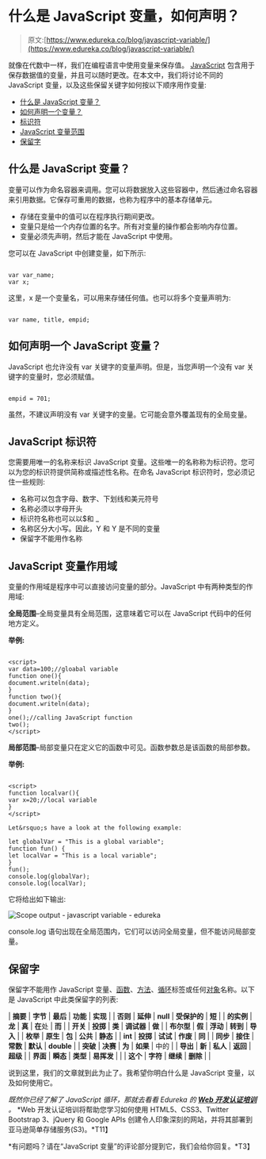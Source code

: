# 什么是 JavaScript 变量，如何声明？

> 原文:[https://www.edureka.co/blog/javascript-variable/](https://www.edureka.co/blog/javascript-variable/)

就像在代数中一样，我们在编程语言中使用变量来保存值。 [JavaScript](https://www.edureka.co/blog/javascript-tutorial/) 包含用于保存数据值的变量，并且可以随时更改。在本文中，我们将讨论不同的 JavaScript 变量，以及这些保留关键字如何按以下顺序用作变量:

*   [什么是 JavaScript 变量？](#variable)
*   [如何声明一个变量？](#declare)
*   [标识符](#identifiers)
*   [JavaScript 变量范围](#scope)
*   [保留字](#reservedwords)

## **什么是 JavaScript 变量？**

变量可以作为命名容器来调用。您可以将数据放入这些容器中，然后通过命名容器来引用数据。它保存可重用的数据，也称为程序中的基本存储单元。

*   存储在变量中的值可以在程序执行期间更改。
*   变量只是给一个内存位置的名字。所有对变量的操作都会影响内存位置。
*   变量必须先声明，然后才能在 JavaScript 中使用。

您可以在 JavaScript 中创建变量，如下所示:

```

var var_name;
var x;

```

这里，x 是一个变量名，可以用来存储任何值。也可以将多个变量声明为:

```

var name, title, empid;

```

## **如何声明一个 JavaScript 变量？**

JavaScript 也允许没有 var 关键字的变量声明。但是，当您声明一个没有 var 关键字的变量时，您必须赋值。

```

empid = 701;

```

虽然，不建议声明没有 var 关键字的变量。它可能会意外覆盖现有的全局变量。

## **JavaScript 标识符**

您需要用唯一的名称来标识 JavaScript 变量。这些唯一的名称称为标识符。您可以为您的标识符提供简称或描述性名称。在命名 JavaScript 标识符时，您必须记住一些规则:

*   名称可以包含字母、数字、下划线和美元符号
*   名称必须以字母开头
*   标识符名称也可以以$和 _
*   名称区分大小写。因此，Y 和 Y 是不同的变量
*   保留字不能用作名称

## **JavaScript 变量作用域**

变量的作用域是程序中可以直接访问变量的部分。JavaScript 中有两种类型的作用域:

**全局范围**–全局变量具有全局范围，这意味着它可以在 JavaScript 代码中的任何地方定义。

**举例:**

```

<script>  
var data=100;//gloabal variable  
function one(){  
document.writeln(data);  
}  
function two(){  
document.writeln(data);  
}  
one();//calling JavaScript function  
two();  
</script> 

```

**局部范围**–局部变量只在定义它的函数中可见。函数参数总是该函数的局部参数。

**举例:**

```

<script>
function localvar(){
var x=20;//local variable
}
</script>

Let&rsquo;s have a look at the following example:

let globalVar = "This is a global variable";
function fun() {
let localVar = "This is a local variable";
}
fun();
console.log(globalVar);
console.log(localVar);

```

它将给出如下输出:

![Scope output - javascript variable - edureka](../Images/795c0659e349d32910de3d258e509899.png)

console.log 语句出现在全局范围内，它们可以访问全局变量，但不能访问局部变量。

## **保留字**

保留字不能用作 JavaScript 变量、[函数](https://www.edureka.co/blog/javascript-functions/)、[方法](https://www.edureka.co/blog/javascript-array/)、[循环](https://www.edureka.co/blog/javascript-loops/)标签或任何[对象](https://www.edureka.co/blog/javascript-object/)名称。以下是 JavaScript 中此类保留字的列表:

| **摘要** | **字节** | **最后** | **功能** | **实现** |
| **否则** | **延伸** | **null** | **受保护的** | **短** |
| **的实例** | **龙** | **真** | **在**处 | **而** |
| **开关** | **投掷** | **类** | **调试器** | **做** |
| **布尔型** | **假** | **浮动** | **转到** | **导入** |
| **枚举** | **原生** | **包** | **公共** | **静态** |
| **int** | **投掷** | **试试** | **作废** | **同** |
| **同步** | **接住** | **常数** | **默认** | **double** |
| **突破** | **决赛** | **为** | **如果** | 中的 |
| **导出** | **新** | **私人** | **返回** | **超级** |
| **界面** | **瞬态** | **类型** | **易挥发** |  |
| **这个** | **字符** | **继续** | **删除** |  |

说到这里，我们的文章就到此为止了。我希望你明白什么是 JavaScript 变量，以及如何使用它。

*既然你已经了解了 JavaScript 循环，那就去看看 Edureka 的 **[Web 开发认证培训](https://www.edureka.co/complete-web-developer)** 。* *Web 开发认证培训将帮助您学习如何使用 HTML5、CSS3、Twitter Bootstrap 3、jQuery 和 Google APIs 创建令人印象深刻的网站，并将其部署到亚马逊简单存储服务(S3)。*T11】

*有问题吗？请在“JavaScript 变量”的评论部分提到它，我们会给你回复。*T3】